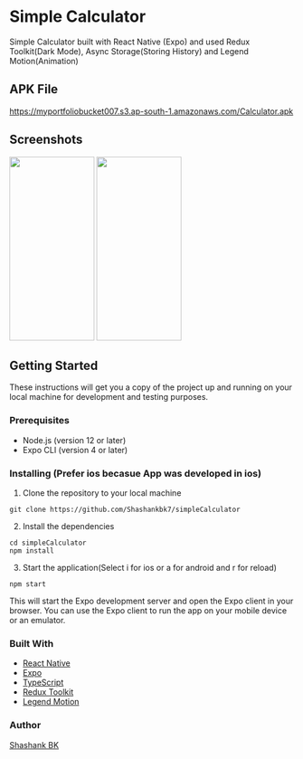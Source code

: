 # Simple Calculator
Simple Calculator built with React Native (Expo) and used Redux Toolkit(Dark Mode), Async Storage(Storing History) and Legend Motion(Animation)

## APK File
https://myportfoliobucket007.s3.ap-south-1.amazonaws.com/Calculator.apk

## Screenshots

<img src="https://user-images.githubusercontent.com/54579621/221428844-da4c0680-aa2f-44c4-8b44-5a437917cea5.png" width="150" height="325">
<img src="https://user-images.githubusercontent.com/54579621/221428870-f4b59b17-5777-4d2d-8c01-a288af04c7e3.png" width="150" height="325">

## Getting Started
These instructions will get you a copy of the project up and running on your local machine for development and testing purposes.

### Prerequisites
* Node.js (version 12 or later)
* Expo CLI (version 4 or later)

### Installing (Prefer ios becasue App was developed in ios)
1. Clone the repository to your local machine

```
git clone https://github.com/Shashankbk7/simpleCalculator
```

2. Install the dependencies

```
cd simpleCalculator
npm install

```

3. Start the application(Select i for ios or a for android and r for reload)

```
npm start

```

This will start the Expo development server and open the Expo client in your browser. You can use the Expo client to run the app on your mobile device or an emulator.

### Built With
* <a href='https://reactnative.dev/'>React Native</a>
* <a href='https://expo.dev/'>Expo</a>
* <a href='https://www.typescriptlang.org/'>TypeScript</a>
* <a href='https://redux-toolkit.js.org/'>Redux Toolkit</a>
* <a href='https://legendapp.com/open-source/motion/'>Legend Motion</a>

### Author
<a href="https://github.com/Shashankbk7" target="_new">Shashank BK</a>

